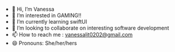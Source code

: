 - 👋 Hi, I’m Vanessa
- 👀 I’m interested in GAMING!!
- 🌱 I’m currently learning swiftUI
- 💞️ I’m looking to collaborate on interesting software development
- 📫 How to reach me : vanessaljt0202@gmail.com
- 😄 Pronouns: She/her/hers
